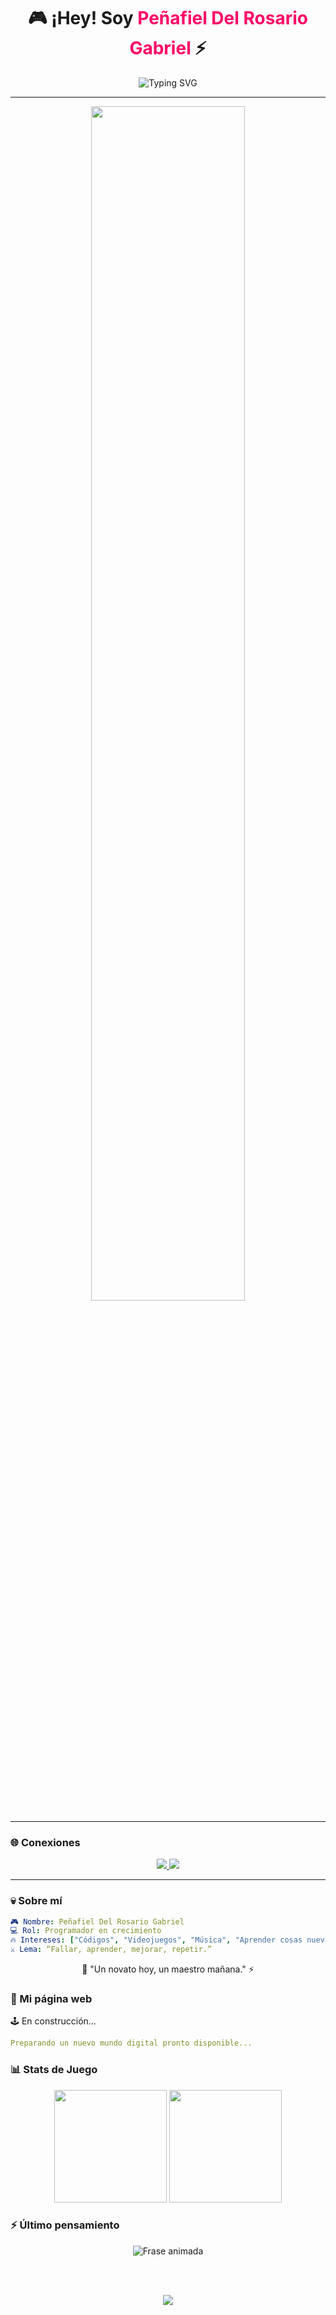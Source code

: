 <!-- Encabezado con animación -->
<h1 align="center">
  🎮 ¡Hey! Soy <span style="color:#ff0066;">Peñafiel Del Rosario Gabriel</span> ⚡
</h1>

<p align="center">
  <img src="https://readme-typing-svg.demolab.com?font=Press+Start+2P&size=16&pause=1000&color=FF0066&center=true&vCenter=true&width=700&lines=%F0%9F%91%BE+Programador+en+nivel+1;%F0%9F%9A%80+Subiendo+de+XP+cada+d%C3%ADa;%F0%9F%92%A1+Construyendo+cosas+incre%C3%ADbles" alt="Typing SVG" />
</p>

---

<div align="center">
  <img src="https://static.wikia.nocookie.net/shuumatsu-no-valkyrie/images/3/31/Q%C3%ADn_se_sienta_en_la_silla_de_Hades.png/revision/latest?cb=20211031193031&path-prefix=es" width="70%" style="border-radius:15px;" />
</div>

---

### 🌐 Conexiones

<p align="center">
  <a href="https://www.instagram.com/assa.az.py?igsh=MW5jeXYyMjF0ZHZ6Mw==" target="_blank">
    <img src="https://img.shields.io/badge/Instagram-ff0066?style=for-the-badge&logo=instagram&logoColor=white" />
  </a>
  <a href="https://discordapp.com/users/514600544803749888" target="_blank">
    <img src="https://img.shields.io/badge/Discord-5865F2?style=for-the-badge&logo=discord&logoColor=white" />
  </a>
</p>

---

### 💀 Sobre mí

```yaml
🎮 Nombre: Peñafiel Del Rosario Gabriel
💻 Rol: Programador en crecimiento
🔥 Intereses: ["Códigos", "Videojuegos", "Música", "Aprender cosas nuevas"]
⚔️ Lema: “Fallar, aprender, mejorar, repetir.”
```
<p align="center"> 🌱 "Un novato hoy, un maestro mañana." ⚡ </p>

### 🚧 Mi página web

<p align="left">🕹️ En construcción...</p>

```yaml
Preparando un nuevo mundo digital pronto disponible...
```

### 📊 Stats de Juego

<p align="center"> <img src="https://github-readme-stats.vercel.app/api?username=AzaeSoftware&show_icons=true&theme=radical&hide_border=true" height="180em" /> <img src="https://github-readme-streak-stats.herokuapp.com?user=GabrielPenafiel&theme=radical&hide_border=true" height="180em" /> </p>

### ⚡ Último pensamiento

<p align="center">
  <img src="https://readme-typing-svg.demolab.com?font=Fira+Code&weight=600&size=20&duration=3500&pause=1500&color=00C6FF&center=true&vCenter=true&multiline=true&repeat=true&width=650&lines=Simplicidad+es+la+m%C3%A1xima+sofisticaci%C3%B3n.;El+c%C3%B3digo+es+poes%C3%ADa+para+los+que+entienden." alt="Frase animada" />
</p>

<br/>
<br/>

<p align="center"> <img src="https://capsule-render.vercel.app/api?type=waving&color=ff0066&height=100&section=footer" /> </p>






